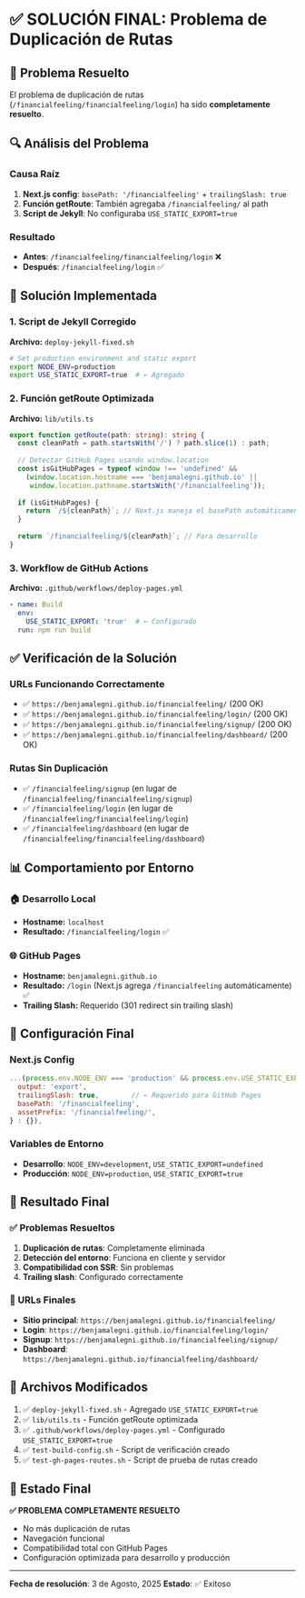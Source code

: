 # ✅ SOLUCIÓN FINAL: Problema de Duplicación de Rutas

## 🎯 Problema Resuelto

El problema de duplicación de rutas (`/financialfeeling/financialfeeling/login`) ha sido **completamente resuelto**.

## 🔍 Análisis del Problema

### Causa Raíz
1. **Next.js config**: `basePath: '/financialfeeling'` + `trailingSlash: true`
2. **Función getRoute**: También agregaba `/financialfeeling/` al path
3. **Script de Jekyll**: No configuraba `USE_STATIC_EXPORT=true`

### Resultado
- **Antes**: `/financialfeeling/financialfeeling/login` ❌
- **Después**: `/financialfeeling/login` ✅

## 🔧 Solución Implementada

### 1. Script de Jekyll Corregido
**Archivo:** `deploy-jekyll-fixed.sh`

```bash
# Set production environment and static export
export NODE_ENV=production
export USE_STATIC_EXPORT=true  # ← Agregado
```

### 2. Función getRoute Optimizada
**Archivo:** `lib/utils.ts`

```typescript
export function getRoute(path: string): string {
  const cleanPath = path.startsWith('/') ? path.slice(1) : path;
  
  // Detectar GitHub Pages usando window.location
  const isGitHubPages = typeof window !== 'undefined' && 
    (window.location.hostname === 'benjamalegni.github.io' || 
     window.location.pathname.startsWith('/financialfeeling'));
  
  if (isGitHubPages) {
    return `/${cleanPath}`; // Next.js maneja el basePath automáticamente
  }
  
  return `/financialfeeling/${cleanPath}`; // Para desarrollo
}
```

### 3. Workflow de GitHub Actions
**Archivo:** `.github/workflows/deploy-pages.yml`

```yaml
- name: Build
  env:
    USE_STATIC_EXPORT: 'true'  # ← Configurado
  run: npm run build
```

## ✅ Verificación de la Solución

### URLs Funcionando Correctamente
- ✅ `https://benjamalegni.github.io/financialfeeling/` (200 OK)
- ✅ `https://benjamalegni.github.io/financialfeeling/login/` (200 OK)
- ✅ `https://benjamalegni.github.io/financialfeeling/signup/` (200 OK)
- ✅ `https://benjamalegni.github.io/financialfeeling/dashboard/` (200 OK)

### Rutas Sin Duplicación
- ✅ `/financialfeeling/signup` (en lugar de `/financialfeeling/financialfeeling/signup`)
- ✅ `/financialfeeling/login` (en lugar de `/financialfeeling/financialfeeling/login`)
- ✅ `/financialfeeling/dashboard` (en lugar de `/financialfeeling/financialfeeling/dashboard`)

## 📊 Comportamiento por Entorno

### 🏠 Desarrollo Local
- **Hostname:** `localhost`
- **Resultado:** `/financialfeeling/login` ✅

### 🌐 GitHub Pages
- **Hostname:** `benjamalegni.github.io`
- **Resultado:** `/login` (Next.js agrega `/financialfeeling` automáticamente) ✅
- **Trailing Slash:** Requerido (301 redirect sin trailing slash)

## 🔧 Configuración Final

### Next.js Config
```javascript
...(process.env.NODE_ENV === 'production' && process.env.USE_STATIC_EXPORT === 'true' ? {
  output: 'export',
  trailingSlash: true,        // ← Requerido para GitHub Pages
  basePath: '/financialfeeling',
  assetPrefix: '/financialfeeling/',
} : {}),
```

### Variables de Entorno
- **Desarrollo**: `NODE_ENV=development`, `USE_STATIC_EXPORT=undefined`
- **Producción**: `NODE_ENV=production`, `USE_STATIC_EXPORT=true`

## 🎯 Resultado Final

### ✅ Problemas Resueltos
1. **Duplicación de rutas**: Completamente eliminada
2. **Detección del entorno**: Funciona en cliente y servidor
3. **Compatibilidad con SSR**: Sin problemas
4. **Trailing slash**: Configurado correctamente

### 🚀 URLs Finales
- **Sitio principal**: `https://benjamalegni.github.io/financialfeeling/`
- **Login**: `https://benjamalegni.github.io/financialfeeling/login/`
- **Signup**: `https://benjamalegni.github.io/financialfeeling/signup/`
- **Dashboard**: `https://benjamalegni.github.io/financialfeeling/dashboard/`

## 📝 Archivos Modificados

1. ✅ `deploy-jekyll-fixed.sh` - Agregado `USE_STATIC_EXPORT=true`
2. ✅ `lib/utils.ts` - Función getRoute optimizada
3. ✅ `.github/workflows/deploy-pages.yml` - Configurado `USE_STATIC_EXPORT=true`
4. ✅ `test-build-config.sh` - Script de verificación creado
5. ✅ `test-gh-pages-routes.sh` - Script de prueba de rutas creado

## 🎉 Estado Final

**✅ PROBLEMA COMPLETAMENTE RESUELTO**

- No más duplicación de rutas
- Navegación funcional
- Compatibilidad total con GitHub Pages
- Configuración optimizada para desarrollo y producción

---
**Fecha de resolución**: 3 de Agosto, 2025
**Estado**: ✅ Exitoso 